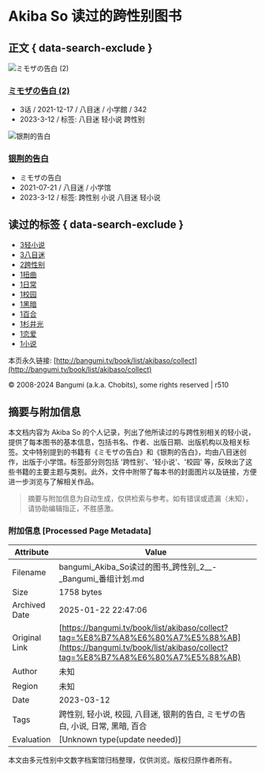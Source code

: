 # Akiba So 读过的跨性别图书

## 正文 { data-search-exclude }


![ミモザの告白 (2)](https://lain.bgm.tv/pic/cover/c/df/de/357434_TelTh.jpg)

### [ミモザの告白 (2)](http://bangumi.tv/subject/357434)
- 3话 / 2021-12-17 / 八目迷 / 小学館 / 342
- 2023-3-12 / 标签: 八目迷 轻小说 跨性别

![银荆的告白](https://lain.bgm.tv/pic/cover/c/67/f6/357437_TqGqm.jpg)

### [银荆的告白](http://bangumi.tv/subject/357437) 
- ミモザの告白
- 2021-07-21 / 八目迷 / 小学馆
- 2023-3-12 / 标签: 跨性别 小说 八目迷 轻小说

## 读过的标签 { data-search-exclude }
- [3轻小说](http://bangumi.tv/book/list/akibaso/collect?tag=%E8%BD%BB%E5%B0%8F%E8%AF%B4)
- [3八目迷](http://bangumi.tv/book/list/akibaso/collect?tag=%E5%85%AB%E7%9B%AE%E8%BF%B7)
- [2跨性别](http://bangumi.tv/book/list/akibaso/collect?tag=%E8%B7%A8%E6%80%A7%E5%88%AB)
- [1扭曲](http://bangumi.tv/book/list/akibaso/collect?tag=%E6%89%AD%E6%9B%B2)
- [1日常](http://bangumi.tv/book/list/akibaso/collect?tag=%E6%97%A5%E5%B8%B8)
- [1校园](http://bangumi.tv/book/list/akibaso/collect?tag=%E6%A0%A1%E5%9B%AD)
- [1黑暗](http://bangumi.tv/book/list/akibaso/collect?tag=%E9%BB%91%E6%9A%97)
- [1百合](http://bangumi.tv/book/list/akibaso/collect?tag=%E7%99%BE%E5%90%88)
- [1杉井光](http://bangumi.tv/book/list/akibaso/collect?tag=%E6%9D%89%E4%BA%95%E5%85%89)
- [1恋爱](http://bangumi.tv/book/list/akibaso/collect?tag=%E6%81%8B%E7%88%B1)
- [1小说](http://bangumi.tv/book/list/akibaso/collect?tag=%E5%B0%8F%E8%AF%B4)

本页永久链接: [http://bangumi.tv/book/list/akibaso/collect](http://bangumi.tv/book/list/akibaso/collect)  

© 2008-2024 Bangumi (a.k.a. Chobits), some rights reserved | r510
<!-- tcd_original_link https://bangumi.tv/book/list/akibaso/collect?tag=%E8%B7%A8%E6%80%A7%E5%88%AB -->


## 摘要与附加信息

<!-- tcd_abstract -->
本文档内容为 Akiba So 的个人记录，列出了他所读过的与跨性别相关的轻小说，提供了每本图书的基本信息，包括书名、作者、出版日期、出版机构以及相关标签。文中特别提到的书籍有《ミモザの告白》和《银荆的告白》，均由八目迷创作，出版于小学馆。标签部分则包括 '跨性别'、'轻小说'、'校园' 等，反映出了这些书籍的主要主题与类别。此外，文件中附带了每本书的封面图片以及链接，方便进一步浏览与了解相关作品。
<!-- tcd_abstract_end -->

> 摘要与附加信息为自动生成，仅供检索与参考。如有错误或遗漏（未知），请协助编辑指正，不胜感激。

### 附加信息 [Processed Page Metadata]

| Attribute       | Value                                  |
|-----------------|----------------------------------------|
| Filename        | bangumi_Akiba_So读过的图书_跨性别_2__-_Bangumi_番组计划.md                             |
| Size            | 1758 bytes                           |
| Archived Date   | 2025-01-22 22:47:06                             |
| Original Link   | [https://bangumi.tv/book/list/akibaso/collect?tag=%E8%B7%A8%E6%80%A7%E5%88%AB](https://bangumi.tv/book/list/akibaso/collect?tag=%E8%B7%A8%E6%80%A7%E5%88%AB)                       |
| Author          | 未知                               |
| Region          | 未知                               |
| Date            | 2023-03-12                                 |
| Tags            | 跨性别, 轻小说, 校园, 八目迷, 银荆的告白, ミモザの告白, 小说, 日常, 黑暗, 百合                                 |
| Evaluation            | [Unknown type(update needed)]                                 |
<!-- tcd_table_end -->

本文由多元性别中文数字档案馆归档整理，仅供浏览。版权归原作者所有。
